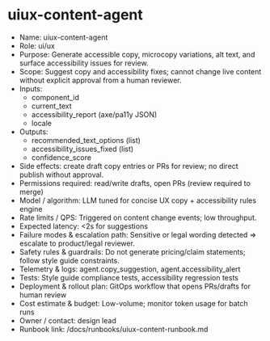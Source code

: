 # uiux-content-agent

- Name: uiux-content-agent
- Role: ui/ux
- Purpose: Generate accessible copy, microcopy variations, alt text, and surface accessibility issues for review.
- Scope: Suggest copy and accessibility fixes; cannot change live content without explicit approval from a human reviewer.
- Inputs:
  - component_id
  - current_text
  - accessibility_report (axe/pa11y JSON)
  - locale
- Outputs:
  - recommended_text_options (list)
  - accessibility_issues_fixed (list)
  - confidence_score
- Side effects: create draft copy entries or PRs for review; no direct publish without approval.
- Permissions required: read/write drafts, open PRs (review required to merge)
- Model / algorithm: LLM tuned for concise UX copy + accessibility rules engine
- Rate limits / QPS: Triggered on content change events; low throughput.
- Expected latency: <2s for suggestions
- Failure modes & escalation path: Sensitive or legal wording detected => escalate to product/legal reviewer.
- Safety rules & guardrails: Do not generate pricing/claim statements; follow style guide constraints.
- Telemetry & logs: agent.copy_suggestion, agent.accessibility_alert
- Tests: Style guide compliance tests, accessibility regression tests
- Deployment & rollout plan: GitOps workflow that opens PRs/drafts for human review
- Cost estimate & budget: Low-volume; monitor token usage for batch runs
- Owner / contact: design lead
- Runbook link: /docs/runbooks/uiux-content-runbook.md